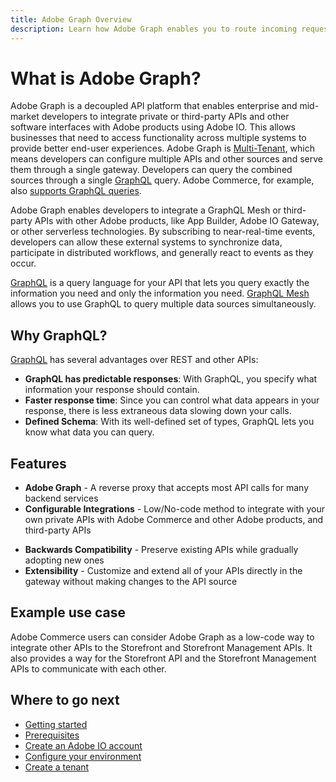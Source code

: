 ```yaml
---
title: Adobe Graph Overview
description: Learn how Adobe Graph enables you to route incoming requests from customers to different underlying remote services.
---
```


# What is Adobe Graph?

Adobe Graph is a decoupled API platform that enables enterprise and mid-market developers to integrate private or third-party APIs and other software interfaces with Adobe products using Adobe IO. This allows businesses that need to access functionality across multiple systems to provide better end-user experiences. Adobe Graph is [Multi-Tenant], which means developers can configure multiple APIs and other sources and serve them through a single gateway. Developers can query the combined sources through a single [GraphQL] query. Adobe Commerce, for example, also [supports GraphQL queries].

Adobe Graph enables developers to integrate a GraphQL Mesh or third-party APIs with other Adobe products, like App Builder, Adobe IO Gateway, or other serverless technologies. By subscribing to near-real-time events, developers can allow these external systems to synchronize data, participate in distributed workflows, and generally react to events as they occur.

<InlineAlert variant="info" slots="text"/>

[GraphQL] is a query language for your API that lets you query exactly the information you need and only the information you need. [GraphQL Mesh] allows you to use GraphQL to query multiple data sources simultaneously.

## Why GraphQL?

[GraphQL] has several advantages over REST and other APIs:

-  **GraphQL has predictable responses**: With GraphQL, you specify what information your response should contain.
-  **Faster response time**: Since you can control what data appears in your response, there is less extraneous data slowing down your calls.
-  **Defined Schema**: With its well-defined set of types, GraphQL lets you know what data you can query.

## Features

-  **Adobe Graph** - A reverse proxy that accepts most API calls for many backend services
-  **Configurable Integrations** - Low/No-code method to integrate with your own private APIs with Adobe Commerce and other Adobe products, and third-party APIs
<!-- The two features below likely refer to the App Builder and may need to be deleted before beta -->
-  **Backwards Compatibility** - Preserve existing APIs while gradually adopting new ones
-  **Extensibility** - Customize and extend all of your APIs directly in the gateway without making changes to the API source

## Example use case

Adobe Commerce users can consider Adobe Graph as a low-code way to integrate other APIs to the Storefront and Storefront Management APIs. It also provides a way for the Storefront API and the Storefront Management APIs to communicate with each other.

## Where to go next

-  [Getting started]
  -  [Prerequisites]
  -  [Create an Adobe IO account]
  -  [Configure your environment]
-  [Create a tenant]

<!-- Link Definitions -->
[supports GraphQL queries]: https://devdocs.magento.com/guides/v2.4/graphql/index.html
[GraphQL]: https://graphql.org/
[GraphQL Mesh]: https://www.graphql-mesh.com/
[mesh]: https://www.graphql-mesh.com/docs/getting-started/basic-usage
[Multi-Tenant]: https://medium.com/javarevisited/understanding-of-multi-tenancy-7e9f57f00d1d
[Getting started]: getting-started.md
[Prerequisites]: getting-started.md#Prerequisites
[Create an Adobe IO account]: getting-started.md#Create_an_Adobe_IO_account
[Configure your environment]: getting-started.md#Configure_your_environment
[Create a tenant]: create-a-tenant.md
